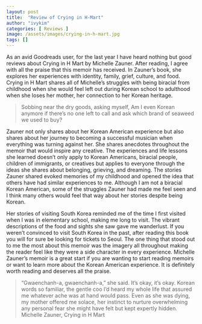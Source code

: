 ```yaml
---
layout: post
title:  "Review of Crying in H-Mart"
author: "ivykim"
categories: [ Reviews ]
image: /assets/images/crying-in-h-mart.jpg
tags: []
---
```


As an avid Goodreads user, for the last year I have heard nothing but good reviews about Crying in H Mart by Michelle Zauner. After reading, I agree with all the praise that this memoir has received. In Zauner’s book, she explores her experiences with identity, family, grief, culture, and food. Crying in H Mart shares all of Michelle’s struggles with being biracial from childhood when she would feel left out during Korean school to adulthood when she loses her mother, her connection to her Korean heritage.

> Sobbing near the dry goods, asking myself, Am I even Korean anymore if there’s no one left to call and ask which brand of seaweed we used to buy?

Zauner not only shares about her Korean American experience but also shares about her journey to becoming a successful musician when everything was turning against her. She shares anecdotes throughout the memoir that would inspire any creative. The experiences and life lessons she learned doesn’t only apply to Korean Americans, biracial people, children of immigrants, or creatives but applies to everyone through the ideas she shares about belonging, grieving, and dreaming. The stories Zauner shared evoked memories of my childhood and opened the idea that others have had similar experiences to me. Although I am not a biracial Korean American, some of the struggles Zauner had made me feel seen and I think many others would feel that way about her stories despite being Korean.

Her stories of visiting South Korea reminded me of the time I first visited when I was in elementary school, making me long to visit. The vibrant descriptions of the food and sights she saw gave me wanderlust. If you weren’t convinced to visit South Korea in the past, after reading this book you will for sure be looking for tickets to Seoul. The one thing that stood out to me the most about this memoir was the imagery all throughout making the reader feel like they were a side character in every experience. Michelle Zauner’s memoir is a great start if you are wanting to start reading memoirs or want to learn more about the Korean American experience. It is definitely worth reading and deserves all the praise.

> “Gwaenchanh-a, gwaenchanh-a,” she said. It’s okay, it’s okay. Korean words so familiar, the gentle coo I’d heard my whole life that assured me whatever ache was at hand would pass. Even as she was dying, my mother offered me solace, her instinct to nurture overwhelming any personal fear she might have felt but kept expertly hidden.
Michelle Zauner, Crying in H Mart